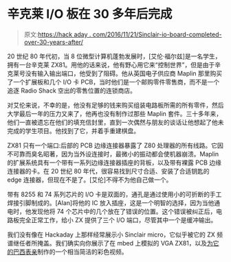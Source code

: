 # 辛克莱 I/O 板在 30 多年后完成

> 原文:[https://hack aday . com/2016/11/21/Sinclair-io-board-completed-over-30-years-after/](https://hackaday.com/2016/11/21/sinclair-io-board-completed-over-30-years-later/)

20 世纪 80 年代初，当 8 位微型计算机蓬勃发展时，[艾伦·福尔兹]是一名学生，拥有一台辛克莱 ZX81。用他的话来说，他有野心用它来“控制世界”，但是由于辛克莱号没有输入输出端口，他受到了阻碍。他从英国电子供应商 Maplin 那里购买了一个扩展板和几个 I/O 卡 PCB，当时他们是一个邮购零件零售商，而不是一个追逐 Radio Shack 空出的零售位置的连锁商店。

对艾伦来说，不幸的是，他没有足够的钱来购买组装电路板所需的所有零件，然后大学最后一年的压力又来了，他再也没有制作过那些 Maplin 套件。三十多年来，他们一直被遗忘在他们的填充信封里，直到一次偶然与朋友的谈话让他想起了他未完成的学生项目。他找到了它，并着手重建棋盘。

ZX81 只有一个端口:后部的 PCB 边缘连接器暴露了 Z80 处理器的所有线路。它因不可靠而臭名昭著，因为当外设连接时，最微小的振动都会使机器崩溃。Maplin 的扩展系统具有一个带有一系列边缘连接器插座的背板，以及带有裸露 PCB 边缘连接器的卡。在 20 世纪 80 年代，很容易找到尺寸合适、安装了合适钥匙的 edge 连接器，但现在不是了。[艾伦]不得不为他自己做一个。

带有 8255 和 74 系列芯片的 I/O 卡是双面的，通孔是通过使用小的可折断的手工焊接引脚制成的。[Alan]将他的 IC 放入插座，这是一个明智的选择，因为当他通电时，他发现他将 74 个芯片中的几个放在了错误的位置。这个错误被纠正后，电路板完全正常工作，给小 ZX 提供了三个 I/O 端口，尽管其中一个是缓冲输出。

我们没有像在 Hackaday 上那样经常展示小 Sinclair micro，它似乎被它的 ZX 频谱继任者所掩盖。我们确实向你展示了在 mbed 上模拟的 VGA ZX81，以及[为它的巴西表亲](http://hackaday.com/2015/05/20/colorizer-for-zx81-clone/)制作的一个相当简洁的彩色视频。